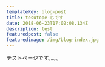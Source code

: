 ```yaml
---
templateKey: blog-post
title: tesutope-じです
date: 2018-06-23T17:02:08.134Z
description: test
featuredpost: false
featuredimage: /img/blog-index.jpg
---
```

テストページです。。。。

